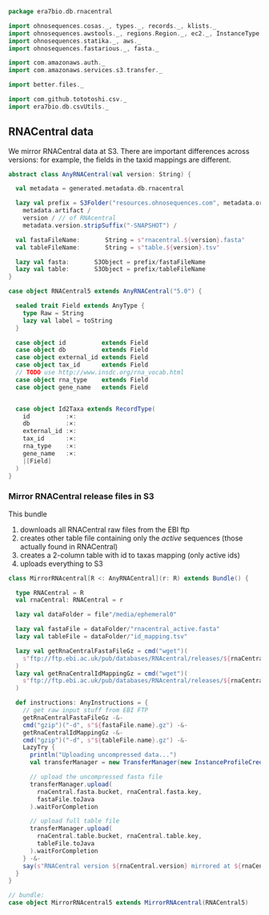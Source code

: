 
```scala
package era7bio.db.rnacentral

import ohnosequences.cosas._, types._, records._, klists._
import ohnosequences.awstools._, regions.Region._, ec2._, InstanceType._, autoscaling._, s3._
import ohnosequences.statika._, aws._
import ohnosequences.fastarious._, fasta._

import com.amazonaws.auth._
import com.amazonaws.services.s3.transfer._

import better.files._

import com.github.tototoshi.csv._
import era7bio.db.csvUtils._
```


## RNACentral data

We mirror RNACentral data at S3. There are important differences across versions: for example, the fields in the taxid mappings are different.


```scala
abstract class AnyRNACentral(val version: String) {

  val metadata = generated.metadata.db.rnacentral

  lazy val prefix = S3Folder("resources.ohnosequences.com", metadata.organization) /
    metadata.artifact /
    version / // of RNAcentral
    metadata.version.stripSuffix("-SNAPSHOT") /

  val fastaFileName:       String = s"rnacentral.${version}.fasta"
  val tableFileName:       String = s"table.${version}.tsv"

  lazy val fasta:       S3Object = prefix/fastaFileName
  lazy val table:       S3Object = prefix/tableFileName
}

case object RNACentral5 extends AnyRNACentral("5.0") {

  sealed trait Field extends AnyType {
    type Raw = String
    lazy val label = toString
  }

  case object id          extends Field
  case object db          extends Field
  case object external_id extends Field
  case object tax_id      extends Field
  // TODO use http://www.insdc.org/rna_vocab.html
  case object rna_type    extends Field
  case object gene_name   extends Field


  case object Id2Taxa extends RecordType(
    id          :×:
    db          :×:
    external_id :×:
    tax_id      :×:
    rna_type    :×:
    gene_name   :×:
    |[Field]
  )
}
```


### Mirror RNACentral release files in S3

This bundle

1. downloads all RNACentral raw files from the EBI ftp
2. creates other table file containing only the *active* sequences (those actually found in RNACentral)
3. creates a 2-column table with id to taxas mapping (only active ids)
4. uploads everything to S3


```scala
class MirrorRNAcentral[R <: AnyRNACentral](r: R) extends Bundle() {

  type RNACentral = R
  val rnaCentral: RNACentral = r

  lazy val dataFolder = file"/media/ephemeral0"

  lazy val fastaFile = dataFolder/"rnacentral_active.fasta"
  lazy val tableFile = dataFolder/"id_mapping.tsv"

  lazy val getRnaCentralFastaFileGz = cmd("wget")(
    s"ftp://ftp.ebi.ac.uk/pub/databases/RNAcentral/releases/${rnaCentral.version}/sequences/${fastaFile.name}.gz"
  )
  lazy val getRnaCentralIdMappingGz = cmd("wget")(
    s"ftp://ftp.ebi.ac.uk/pub/databases/RNAcentral/releases/${rnaCentral.version}/id_mapping/${tableFile.name}.gz"
  )

  def instructions: AnyInstructions = {
    // get raw input stuff from EBI FTP
    getRnaCentralFastaFileGz -&-
    cmd("gzip")("-d", s"${fastaFile.name}.gz") -&-
    getRnaCentralIdMappingGz -&-
    cmd("gzip")("-d", s"${tableFile.name}.gz") -&-
    LazyTry {
      println("Uploading uncompressed data...")
      val transferManager = new TransferManager(new InstanceProfileCredentialsProvider())

      // upload the uncompressed fasta file
      transferManager.upload(
        rnaCentral.fasta.bucket, rnaCentral.fasta.key,
        fastaFile.toJava
      ).waitForCompletion

      // upload full table file
      transferManager.upload(
        rnaCentral.table.bucket, rnaCentral.table.key,
        tableFile.toJava
      ).waitForCompletion
    } -&-
    say(s"RNACentral version ${rnaCentral.version} mirrored at ${rnaCentral.prefix} including active-only table mapping")
  }
}

// bundle:
case object MirrorRNAcentral5 extends MirrorRNAcentral(RNACentral5)

```




[main/scala/blastDB.scala]: ../blastDB.scala.md
[main/scala/collectionUtils.scala]: ../collectionUtils.scala.md
[main/scala/csvUtils.scala]: ../csvUtils.scala.md
[main/scala/filterData.scala]: ../filterData.scala.md
[main/scala/rnacentral/compats.scala]: compats.scala.md
[main/scala/rnacentral/rnaCentral.scala]: rnaCentral.scala.md
[test/scala/runBundles.scala]: ../../../test/scala/runBundles.scala.md